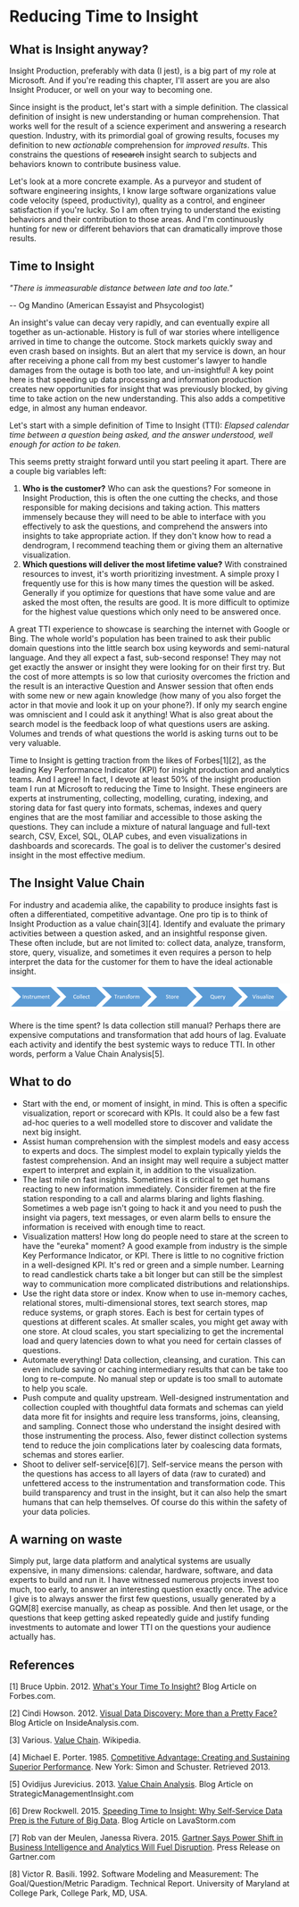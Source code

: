 # Reducing Time to Insight

## What is Insight anyway?

Insight Production, preferably with data (I jest), is a big part of my role at Microsoft.  And if you're reading this chapter, I'll assert are you are also Insight Producer, or well on your way to becoming one.

Since insight is the product, let's start with a simple definition.  The classical definition of insight is new understanding or human comprehension.  That works well for the result of a science experiment and answering a research question.  Industry, with its primordial goal of growing results, focuses my definition to new _actionable_ comprehension for _improved results_. This constrains the questions of ~~research~~ insight search to subjects and behaviors known to contribute business value.

Let's look at a more concrete example.  As a purveyor and student of software engineering insights, I know large software organizations value code velocity (speed, productivity), quality as a control, and engineer satisfaction if you're lucky.  So I am often trying to understand the existing behaviors and their contribution to those areas.  And I'm continuously hunting for new or different behaviors that can dramatically improve those results.

## Time to Insight

_"There is immeasurable distance between late and too late."_

-- Og Mandino (American Essayist and Phsycologist)

An insight's value can decay very rapidly, and can eventually expire all together as un-actionable. History is full of war stories where intelligence arrived in time to change the outcome.  Stock markets quickly sway and even crash based on insights.  But an alert that my service is down, an hour after receiving a phone call from my best customer's lawyer to handle damages from the outage is both too late, and un-insightful! A key point here is that speeding up data processing and information production creates new opportunities for insight that was previously blocked, by giving time to take action on the new understanding. This also adds a competitive edge, in almost any human endeavor.

Let's start with a simple definition of Time to Insight (TTI): _Elapsed calendar time between a question being asked, and the answer understood, well enough for action to be taken._

This seems pretty straight forward until you start peeling it apart.  There are a couple big variables left:

1. **Who is the customer?** Who can ask the questions? For someone in Insight Production, this is often the one cutting the checks, and those responsible for making decisions and taking action. This matters immensely because they will need to be able to interface with you effectively to ask the questions, and comprehend the answers into insights to take appropriate action. If they don't know how to read a dendrogram, I recommend teaching them or giving them an alternative visualization.
2. **Which questions will deliver the most lifetime value?** With constrained resources to invest, it's worth prioritizing investment. A simple proxy I frequently use for this is how many times the question will be asked. Generally if you optimize for questions that have some value and are asked the most often, the results are good. It is more difficult to optimize for the highest value questions which only need to be answered once.

A great TTI experience to showcase is searching the internet with Google or Bing. The whole world's population has been trained to ask their public domain questions into the little search box using keywords and semi-natural language.  And they all expect a fast, sub-second response!  They may not get exactly the answer or insight they were looking for on their first try.  But the cost of more attempts is so low that curiosity overcomes the friction and the result is an interactive Question and Answer session that often ends with some new or new again knowledge (how many of you also forget the actor in that movie and look it up on your phone?).  If only my search engine was omniscient and I could ask it anything!  What is also great about the search model is the feedback loop of what questions users are asking.  Volumes and trends of what questions the world is asking turns out to be very valuable.

Time to Insight is getting traction from the likes of Forbes[1][2], as the leading Key Performance Indicator (KPI) for insight production and analytics teams.  And I agree!  In fact, I devote at least 50% of the insight production team I run at Microsoft to reducing the Time to Insight.  These engineers are experts at instrumenting, collecting, modelling, curating, indexing, and storing data for fast query into formats, schemas, indexes and query engines that are the most familiar and accessible to those asking the questions.  They can include a mixture of natural language and full-text search, CSV, Excel, SQL, OLAP cubes, and even visualizations in dashboards and scorecards.  The goal is to deliver the customer's desired insight in the most effective medium.

## The Insight Value Chain

For industry and academia alike, the capability to produce insights fast is often a differentiated, competitive advantage.  One pro tip is to think of Insight Production as a value chain[3][4].  Identify and evaluate the primary activities between a question asked, and an insightful response given.  These often include, but are not limited to: collect data, analyze, transform, store, query, visualize, and sometimes it even requires a person to help interpret the data for the customer for them to have the ideal actionable insight.

![Chart of sample insight value chain](InsightValueChain.PNG "Chart sample insight value chain")

Where is the time spent? Is data collection still manual?  Perhaps there are expensive computations and transformation that add hours of lag.  Evaluate each activity and identify the best systemic ways to reduce TTI. In other words, perform a Value Chain Analysis[5].

## What to do

- Start with the end, or moment of insight, in mind. This is often a specific visualization, report or scorecard with KPIs. It could also be a few fast ad-hoc queries to a well modelled store to discover and validate the next big insight.
- Assist human comprehension with the simplest models and easy access to experts and docs. The simplest model to explain typically yields the fastest comprehension. And an insight may well require a subject matter expert to interpret and explain it, in addition to the visualization.
- The last mile on fast insights. Sometimes it is critical to get humans reacting to new information immediately. Consider firemen at the fire station responding to a call and alarms blaring and lights flashing. Sometimes a web page isn't going to hack it and you need to push the insight via pagers, text messages, or even alarm bells to ensure the information is received with enough time to react.
- Visualization matters! How long do people need to stare at the screen to have the "eureka" moment? A good example from industry is the simple Key Performance Indicator, or KPI. There is little to no cognitive friction in a well-designed KPI. It's red or green and a simple number. Learning to read candlestick charts take a bit longer but can still be the simplest way to communication more complicated distributions and relationships.
- Use the right data store or index. Know when to use in-memory caches, relational stores, multi-dimensional stores, text search stores, map reduce systems, or graph stores. Each is best for certain types of questions at different scales. At smaller scales, you might get away with one store. At cloud scales, you start specializing to get the incremental load and query latencies down to what you need for certain classes of questions.
- Automate everything! Data collection, cleansing, and curation. This can even include saving or caching intermediary results that can be take too long to re-compute. No manual step or update is too small to automate to help you scale.
- Push compute and quality upstream. Well-designed instrumentation and collection coupled with thoughtful data formats and schemas can yield data more fit for insights and require less transforms, joins, cleansing, and sampling. Connect those who understand the insight desired with those instrumenting the process. Also, fewer distinct collection systems tend to reduce the join complications later by coalescing data formats, schemas and stores earlier.
- Shoot to deliver self-service[6][7]. Self-service means the person with the questions has access to all layers of data (raw to curated) and unfettered access to the instrumentation and transformation code. This build transparency and trust in the insight, but it can also help the smart humans that can help themselves. Of course do this within the safety of your data policies.

## A warning on waste

Simply put, large data platform and analytical systems are usually expensive, in many dimensions: calendar, hardware, software, and data experts to build and run it.  I have witnessed numerous projects invest too much, too early, to answer an interesting question exactly once. The advice I give is to always answer the first few questions, usually generated by a GQM[8] exercise manually, as cheap as possible.  And then let usage, or the questions that keep getting asked repeatedly guide and justify funding investments to automate and lower TTI on the questions your audience actually has.

## References

[1] Bruce Upbin. 2012. [What's Your Time To Insight?](http://www.forbes.com/sites/ciocentral/2012/08/10/whats-your-time-to-insight/) Blog Article on Forbes.com.

[2] Cindi Howson. 2012. [Visual Data Discovery: More than a Pretty Face?](http://insideanalysis.com/2012/08/visual-data-discovery/) Blog Article on InsideAnalysis.com.

[3] Various. [Value Chain](https://en.wikipedia.org/wiki/Value_chain). Wikipedia.

[4] Michael E. Porter. 1985. [Competitive Advantage: Creating and Sustaining Superior Performance](http://books.google.ca/books?hl=en&lr=&id=H9ReAijCK8cC&oi=fnd&pg=PR15&dq=competitive+Advantage:+Creating+and+Sustaining+Superior+Performance&ots=p78IUD5U3M&sig=EAV1QwH8f2wE82j8gTsobcfBjDM#v=onepage&q=competitive%20Advantage%3A%20Creating%20and%20Sustaining%20Superior%20Performance&f=false). New York: Simon and Schuster. Retrieved 2013.

[5] Ovidijus Jurevicius. 2013. [Value Chain Analysis](http://www.strategicmanagementinsight.com/tools/value-chain-analysis.html). Blog Article on StrategicManagementInsight.com

[6] Drew Rockwell. 2015. [Speeding Time to Insight: Why Self-Service Data Prep is the Future of Big Data](http://www.lavastorm.com/blog/post/speeding-time-to-insight-why-self-service-data-prep-is-the-future-of-big-data/). Blog Article on LavaStorm.com

[7] Rob van der Meulen, Janessa Rivera. 2015. [Gartner Says Power Shift in Business Intelligence and Analytics Will Fuel Disruption](http://www.gartner.com/newsroom/id/2970917). Press Release on Gartner.com

[8] Victor R. Basili. 1992. Software Modeling and Measurement: The Goal/Question/Metric Paradigm. Technical Report. University of Maryland at College Park, College Park, MD, USA.
